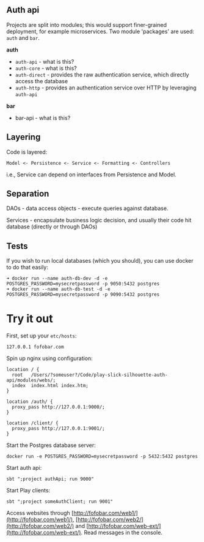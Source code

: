 ## Auth api

Projects are split into modules; this would support finer-grained deployment, for example microservices. Two module 'packages' are used: `auth` and `bar`.

**auth**

 * `auth-api` - what is this?
 * `auth-core` - what is this?
 * `auth-direct` - provides the raw authentication service, which directly access the database
 * `auth-http` - provides an authentication service over HTTP by leveraging `auth-api`

**bar**

 * bar-api - what is this?

## Layering

Code is layered:

`Model <- Persistence <- Service <- Formatting <- Controllers`

i.e., Service can depend on interfaces from Persistence and Model.

## Separation

DAOs - data access objects - execute queries against database.

Services - encapsulate business logic decision, and usually their code hit database (directly or through DAOs)

## Tests

If you wish to run local databases (which you should), you can use docker to do that easily:
```
➜ docker run --name auth-db-dev -d -e POSTGRES_PASSWORD=mysecretpassword -p 9050:5432 postgres
➜ docker run --name auth-db-test -d -e POSTGRES_PASSWORD=mysecretpassword -p 9090:5432 postgres
```

# Try it out

First, set up your `etc/hosts`:
```
127.0.0.1 fofobar.com
```

Spin up nginx using configuration:

    location / {
      root   /Users/?someuser?/Code/play-slick-silhouette-auth-api/modules/webs/;
      index  index.html index.htm;
    }

    location /auth/ {
      proxy_pass http://127.0.0.1:9000/;
    }

    location /client/ {
      proxy_pass http://127.0.0.1:9001/;
    }

Start the Postgres database server:

    docker run -e POSTGRES_PASSWORD=mysecretpassword -p 5432:5432 postgres

Start auth api:

    sbt ";project authApi; run 9000"

Start Play clients:

    sbt ";project someAuthClient; run 9001"

Access websites through [http://fofobar.com/web1/](http://fofobar.com/web1/), [http://fofobar.com/web2/](http://fofobar.com/web2/) and [http://fofobar.com/web-ext/](http://fofobar.com/web-ext/). Read messages in the console.
